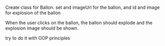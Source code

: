Create class for Ballon.
set and imageUrl for the ballon, and id and image for explosion of the ballon

When the user clicks on the ballon, the ballon should explode and the explosion image should be shown.

try to do it with OOP principles
